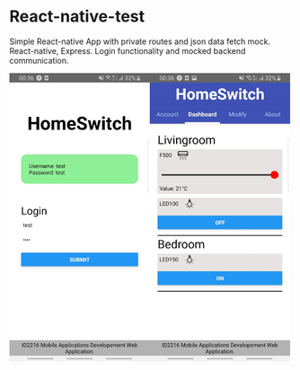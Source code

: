 # React-native-test

Simple React-native App with private routes and json data fetch mock. React-native, Express.
Login functionality and mocked backend communication.

<img src="https://github.com/sonderangebot10/React-native-test/blob/master/assets/screenshots/75543584_2210414965925220_5409071732294156288_n.jpg" alt="Your image title" width="250"/><img src="https://github.com/sonderangebot10/React-native-test/blob/master/assets/screenshots/74698881_421115022131003_8982966705659576320_n.jpg" alt="Your image title" width="250"/>
